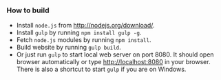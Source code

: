 
### How to build

- Install `node.js` from <http://nodejs.org/download/>.
- Install `gulp` by running `npm install gulp -g`.
- Fetch `node.js` modules by running `npm install`.
- Build website by running `gulp build`.
- Or just run `gulp` to start local web server on port 8080. It should open browser automatically or type <http://localhost:8080> in your browser. There is also a shortcut to start `gulp` if you are on Windows. 

